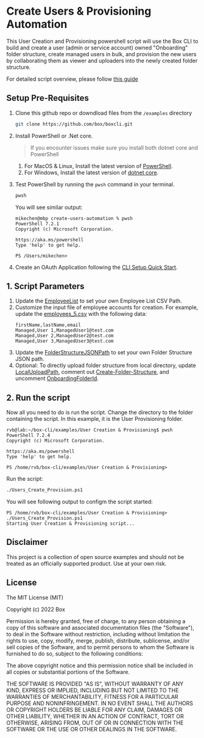 # Create Users & Provisioning Automation
This User Creation and Provisioning powershell script will use the Box CLI to build and create a user (admin or service account) owned "Onboarding" folder structure, create managed users in bulk, and provision the new users by collaborating them as viewer and uploaders into the newly created folder structure.

For detailed script overview, please follow [this guide](https://developer.box.com/guides/tooling/cli/quick-start/powershell-script-templates/)

## Setup Pre-Requisites
1. Clone this github repo or downdload files from the `/examples` directory
	```bash
	git clone https://github.com/box/boxcli.git
	```
2. Install PowerShell or .Net core.
	> If you encounter issues make sure you install both dotnet core and PowerShell
    1. For MacOS & Linux, Install the latest version of [PowerShell](https://docs.microsoft.com/en-us/powershell/scripting/install/installing-powershell?view=powershell-7.2).
    2. For Windows, Install the latest version of [dotnet core](https://dotnet.microsoft.com/download).
	
3. Test PowerShell by running the `pwsh` command in your terminal.
	```bash
	pwsh
	```
	
	You will see similar output:
	```
	mikechen@mbp create-users-automation % pwsh
	PowerShell 7.2.1
	Copyright (c) Microsoft Corporation.

	https://aka.ms/powershell
	Type 'help' to get help.

	PS /Users/mikechen>
	```

4. Create an OAuth Application following the [CLI Setup Quick Start](https://developer.box.com/guides/tooling/cli/quick-start/).

## 1. Script Parameters
1. Update the [EmployeeList](/examples/User%20Creation%20%26%20Provisioning/Users_Create_Provision.ps1#L10) to set your own Employee List CSV Path.
2. Customize the input file of employee accounts for creation.
	For example, update the [employees_5.csv](/examples/User%20Creation%20%26%20Provisioning/Employees_5.csv) with the following data:
	```
	firstName,lastName,email
	Managed,User 1,ManagedUser1@test.com
	Managed,User 2,ManagedUser2@test.com
	Managed,User 3,ManagedUser3@test.com
	```
3.  Update the [FolderStructureJSONPath](/examples/User%20Creation%20%26%20Provisioning/Users_Create_Provision.ps1#L13) to set your own Folder Structure JSON path.
4. Optional: To directly upload folder structure from local directory, update [LocalUploadPath](/examples/User%20Creation%20%26%20Provisioning/Users_Create_Provision.ps1#L14), comment out [Create-Folder-Structure](/examples/User%20Creation%20%26%20Provisioning/Users_Create_Provision.ps1#L37), and uncomment [OnboardingFolderId](/examples/User%20Creation%20%26%20Provisioning/Users_Create_Provision.ps1#L40). 

## 2. Run the script
Now all you need to do is run the script. Change the directory to the folder containing the script. In this example, it is the User Provisioning folder.
```
rvb@lab:~/box-cli/examples/User Creation & Provisioning$ pwsh
PowerShell 7.2.4
Copyright (c) Microsoft Corporation.

https://aka.ms/powershell
Type 'help' to get help.

PS /home/rvb/box-cli/examples/User Creation & Provisioning>
```

Run the script: 
```bash
./Users_Create_Provision.ps1
```

You will see following output to configm the script started:
```
PS /home/rvb/box-cli/examples/User Creation & Provisioning> ./Users_Create_Provision.ps1
Starting User Creation & Provisioning script...
```


## Disclaimer
This project is a collection of open source examples and should not be treated as an officially supported product. Use at your own risk.

## License

The MIT License (MIT)

Copyright (c) 2022 Box

Permission is hereby granted, free of charge, to any person obtaining a copy of this software and associated documentation files (the "Software"), to deal in the Software without restriction, including without limitation the rights to use, copy, modify, merge, publish, distribute, sublicense, and/or sell copies of the Software, and to permit persons to whom the Software is furnished to do so, subject to the following conditions:

The above copyright notice and this permission notice shall be included in all copies or substantial portions of the Software.

THE SOFTWARE IS PROVIDED "AS IS", WITHOUT WARRANTY OF ANY KIND, EXPRESS OR IMPLIED, INCLUDING BUT NOT LIMITED TO THE WARRANTIES OF MERCHANTABILITY, FITNESS FOR A PARTICULAR PURPOSE AND NONINFRINGEMENT. IN NO EVENT SHALL THE AUTHORS OR COPYRIGHT HOLDERS BE LIABLE FOR ANY CLAIM, DAMAGES OR OTHER LIABILITY, WHETHER IN AN ACTION OF CONTRACT, TORT OR OTHERWISE, ARISING FROM, OUT OF OR IN CONNECTION WITH THE SOFTWARE OR THE USE OR OTHER DEALINGS IN THE SOFTWARE.
